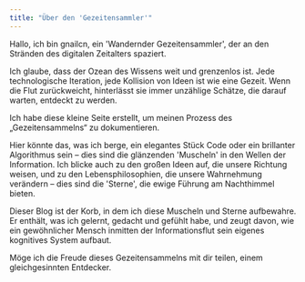 ```yaml
---
title: "Über den 'Gezeitensammler'"
---
```


Hallo, ich bin gnailcn, ein 'Wandernder Gezeitensammler', der an den Stränden des digitalen Zeitalters spaziert.

Ich glaube, dass der Ozean des Wissens weit und grenzenlos ist. Jede technologische Iteration, jede Kollision von Ideen ist wie eine Gezeit. Wenn die Flut zurückweicht, hinterlässt sie immer unzählige Schätze, die darauf warten, entdeckt zu werden.

Ich habe diese kleine Seite erstellt, um meinen Prozess des „Gezeitensammelns“ zu dokumentieren.

Hier könnte das, was ich berge, ein elegantes Stück Code oder ein brillanter Algorithmus sein – dies sind die glänzenden 'Muscheln' in den Wellen der Information. Ich blicke auch zu den großen Ideen auf, die unsere Richtung weisen, und zu den Lebensphilosophien, die unsere Wahrnehmung verändern – dies sind die 'Sterne', die ewige Führung am Nachthimmel bieten.

Dieser Blog ist der Korb, in dem ich diese Muscheln und Sterne aufbewahre. Er enthält, was ich gelernt, gedacht und gefühlt habe, und zeugt davon, wie ein gewöhnlicher Mensch inmitten der Informationsflut sein eigenes kognitives System aufbaut.

Möge ich die Freude dieses Gezeitensammelns mit dir teilen, einem gleichgesinnten Entdecker.
